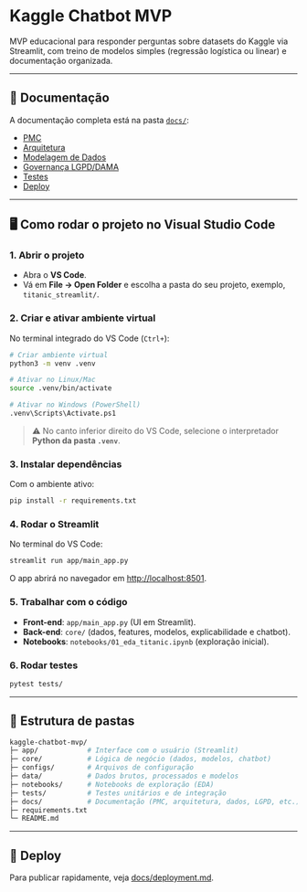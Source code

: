 # Kaggle Chatbot MVP

MVP educacional para responder perguntas sobre datasets do Kaggle via Streamlit, com treino de modelos simples (regressão logística ou linear) e documentação organizada.

---

## 📖 Documentação

A documentação completa está na pasta [`docs/`](./docs):

- [PMC](./docs/pmc.md)
- [Arquitetura](./docs/architecture.md)
- [Modelagem de Dados](./docs/data_model.md)
- [Governança LGPD/DAMA](./docs/governance_lgpd.md)
- [Testes](./docs/testing.md)
- [Deploy](./docs/deployment.md)

---

## 🖥️ Como rodar o projeto no Visual Studio Code

### 1. Abrir o projeto
- Abra o **VS Code**.
- Vá em **File → Open Folder** e escolha a pasta do seu projeto, exemplo, `titanic_streamlit/`.

### 2. Criar e ativar ambiente virtual
No terminal integrado do VS Code (`Ctrl+`):

```bash
# Criar ambiente virtual
python3 -m venv .venv

# Ativar no Linux/Mac
source .venv/bin/activate

# Ativar no Windows (PowerShell)
.venv\Scripts\Activate.ps1
```

> ⚠️ No canto inferior direito do VS Code, selecione o interpretador **Python da pasta `.venv`**.

### 3. Instalar dependências
Com o ambiente ativo:

```bash
pip install -r requirements.txt
```

### 4. Rodar o Streamlit
No terminal do VS Code:

```bash
streamlit run app/main_app.py
```

O app abrirá no navegador em [http://localhost:8501](http://localhost:8501).

### 5. Trabalhar com o código
- **Front-end**: `app/main_app.py` (UI em Streamlit).  
- **Back-end**: `core/` (dados, features, modelos, explicabilidade e chatbot).  
- **Notebooks**: `notebooks/01_eda_titanic.ipynb` (exploração inicial).  

### 6. Rodar testes
```bash
pytest tests/
```

---

## 📂 Estrutura de pastas

```bash
kaggle-chatbot-mvp/
├─ app/            # Interface com o usuário (Streamlit)
├─ core/           # Lógica de negócio (dados, modelos, chatbot)
├─ configs/        # Arquivos de configuração
├─ data/           # Dados brutos, processados e modelos
├─ notebooks/      # Notebooks de exploração (EDA)
├─ tests/          # Testes unitários e de integração
├─ docs/           # Documentação (PMC, arquitetura, dados, LGPD, etc.)
├─ requirements.txt
└─ README.md
```

---

## 🚀 Deploy
Para publicar rapidamente, veja [docs/deployment.md](./docs/deployment.md).
